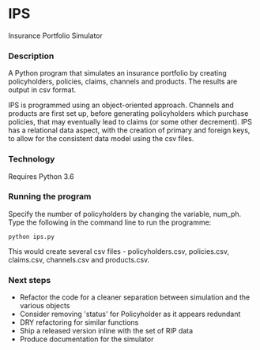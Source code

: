 # IPS
Insurance Portfolio Simulator

### Description
A Python program that simulates an insurance portfolio by creating policyholders, policies, claims, channels and products.
The results are output in csv format.

IPS is programmed using an object-oriented approach. Channels and products are first set up, before generating policyholders which purchase policies, that may eventually lead to claims (or some other decrement).
IPS has a relational data aspect, with the creation of primary and foreign keys, to allow for the consistent data model using the csv files.


### Technology
Requires Python 3.6


### Running the program
Specify the number of policyholders by changing the variable, num_ph.
Type the following in the command line to run the programme:

    python ips.py

This would create several csv files - policyholders.csv, policies.csv, claims.csv, channels.csv and products.csv.

### Next steps
* Refactor the code for a cleaner separation between simulation and the various objects
* Consider removing 'status' for Policyholder as it appears redundant
* DRY refactoring for similar functions
* Ship a released version inline with the set of RIP data
* Produce documentation for the simulator